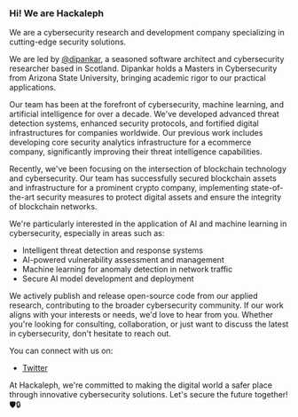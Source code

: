 ### Hi! We are Hackaleph

We are a cybersecurity research and development company specializing in cutting-edge security solutions.

We are led by [@dipankar](https://github.com/dipankar), a seasoned software architect and cybersecurity researcher based in Scotland. Dipankar holds a Masters in Cybersecurity from Arizona State University, bringing academic rigor to our practical applications.

Our team has been at the forefront of cybersecurity, machine learning, and artificial intelligence for over a decade. We've developed advanced threat detection systems, enhanced security protocols, and fortified digital infrastructures for companies worldwide. Our previous work includes developing core security analytics infrastructure for a ecommerce company, significantly improving their threat intelligence capabilities.

Recently, we've been focusing on the intersection of blockchain technology and cybersecurity. Our team has successfully secured blockchain assets and infrastructure for a prominent crypto company, implementing state-of-the-art security measures to protect digital assets and ensure the integrity of blockchain networks.

We're particularly interested in the application of AI and machine learning in cybersecurity, especially in areas such as:

 * Intelligent threat detection and response systems
 * AI-powered vulnerability assessment and management
 * Machine learning for anomaly detection in network traffic
 * Secure AI model development and deployment

We actively publish and release open-source code from our applied research, contributing to the broader cybersecurity community.
If our work aligns with your interests or needs, we'd love to hear from you. Whether you're looking for consulting, collaboration, or just want to discuss the latest in cybersecurity, don't hesitate to reach out.

You can connect with us on:

 * [Twitter](https://www.twitter.com/hackaleph)

At Hackaleph, we're committed to making the digital world a safer place through innovative cybersecurity solutions. Let's secure the future together! 🛡️🔒

